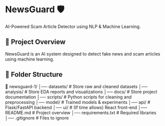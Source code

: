 # NewsGuard 🛡️  
AI-Powered Scam Article Detector using NLP & Machine Learning.  

## 📌 Project Overview  
NewsGuard is an AI system designed to detect fake news and scam articles using machine learning.  

## 📂 Folder Structure  
📂 newsguard-1/
│── datasets/ # Store raw and cleaned datasets
│── analysis/ # Store EDA reports and visualizations
│── docs/ # Store project documentation
│── scripts/ # Python scripts for cleaning and preprocessing
│── model/ # Trained models & experiments
│── api/ # Flask/FastAPI backend
│── ui/ # (If time allows) React front-end
│── README.md # Project overview
│── requirements.txt # Required libraries
│── .gitignore # Files to ignore
